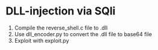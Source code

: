 # DLL-injection via SQli

1. Compile the reverse_shell.c file to .dll
2. Use dll_encoder.py to convert the .dll file to base64 file
3. Exploit with exploit.py

